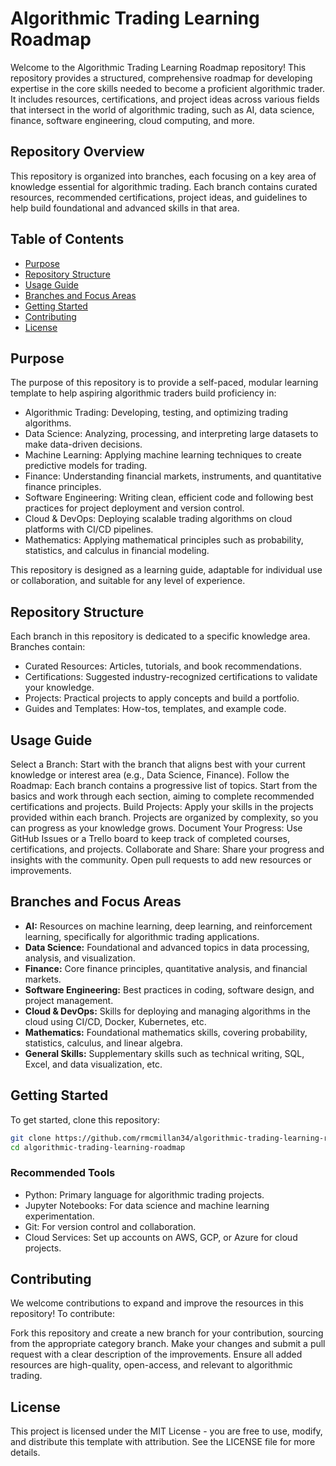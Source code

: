 # Algorithmic Trading Learning Roadmap
Welcome to the Algorithmic Trading Learning Roadmap repository! This repository provides a structured, comprehensive roadmap for developing expertise in the core skills needed to become a proficient algorithmic trader. It includes resources, certifications, and project ideas across various fields that intersect in the world of algorithmic trading, such as AI, data science, finance, software engineering, cloud computing, and more.

## Repository Overview
This repository is organized into branches, each focusing on a key area of knowledge essential for algorithmic trading. Each branch contains curated resources, recommended certifications, project ideas, and guidelines to help build foundational and advanced skills in that area.

## Table of Contents
- [Purpose](#purpose)
- [Repository Structure](#repository-structure)
- [Usage Guide](#usage-guide)
- [Branches and Focus Areas](#branches-and-focus-areas)
- [Getting Started](#getting-started)
- [Contributing](#getting-started)
- [License](#license)

## Purpose
The purpose of this repository is to provide a self-paced, modular learning template to help aspiring algorithmic traders build proficiency in:

- Algorithmic Trading: Developing, testing, and optimizing trading algorithms.
- Data Science: Analyzing, processing, and interpreting large datasets to make data-driven decisions.
- Machine Learning: Applying machine learning techniques to create predictive models for trading.
- Finance: Understanding financial markets, instruments, and quantitative finance principles.
- Software Engineering: Writing clean, efficient code and following best practices for project deployment and version control.
- Cloud & DevOps: Deploying scalable trading algorithms on cloud platforms with CI/CD pipelines.
- Mathematics: Applying mathematical principles such as probability, statistics, and calculus in financial modeling.

This repository is designed as a learning guide, adaptable for individual use or collaboration, and suitable for any level of experience.

## Repository Structure
Each branch in this repository is dedicated to a specific knowledge area. Branches contain:

- Curated Resources: Articles, tutorials, and book recommendations.
- Certifications: Suggested industry-recognized certifications to validate your knowledge.
- Projects: Practical projects to apply concepts and build a portfolio.
- Guides and Templates: How-tos, templates, and example code.

## Usage Guide
Select a Branch: Start with the branch that aligns best with your current knowledge or interest area (e.g., Data Science, Finance).
Follow the Roadmap: Each branch contains a progressive list of topics. Start from the basics and work through each section, aiming to complete recommended certifications and projects.
Build Projects: Apply your skills in the projects provided within each branch. Projects are organized by complexity, so you can progress as your knowledge grows.
Document Your Progress: Use GitHub Issues or a Trello board to keep track of completed courses, certifications, and projects.
Collaborate and Share: Share your progress and insights with the community. Open pull requests to add new resources or improvements.

## Branches and Focus Areas
- **AI:** Resources on machine learning, deep learning, and reinforcement learning, specifically for algorithmic trading applications.
- **Data Science:** Foundational and advanced topics in data processing, analysis, and visualization.
- **Finance:** Core finance principles, quantitative analysis, and financial markets.
- **Software Engineering:** Best practices in coding, software design, and project management.
- **Cloud & DevOps:** Skills for deploying and managing algorithms in the cloud using CI/CD, Docker, Kubernetes, etc.
- **Mathematics:** Foundational mathematics skills, covering probability, statistics, calculus, and linear algebra.
- **General Skills:** Supplementary skills such as technical writing, SQL, Excel, and data visualization, etc.

## Getting Started
To get started, clone this repository:

```bash
git clone https://github.com/rmcmillan34/algorithmic-trading-learning-roadmap.git
cd algorithmic-trading-learning-roadmap
```

### Recommended Tools
- Python: Primary language for algorithmic trading projects.
- Jupyter Notebooks: For data science and machine learning experimentation.
- Git: For version control and collaboration.
- Cloud Services: Set up accounts on AWS, GCP, or Azure for cloud projects.


## Contributing
We welcome contributions to expand and improve the resources in this repository! To contribute:

Fork this repository and create a new branch for your contribution, sourcing from the appropriate category branch.
Make your changes and submit a pull request with a clear description of the improvements.
Ensure all added resources are high-quality, open-access, and relevant to algorithmic trading.

## License
This project is licensed under the MIT License - you are free to use, modify, and distribute this template with attribution. See the LICENSE file for more details.



